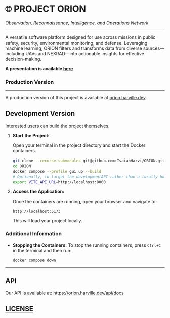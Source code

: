# <img src="src/app/static/globe.png" alt="" width="20"> PROJECT ORION

_Observation, Reconnaissance, Intelligence, and Operations Network_

---

A versatile software platform designed for use across missions in public safety, security, environmental monitoring, and defense. Leveraging machine learning, ORION filters and transforms data from diverse sources—including UAVs and NEXRAD—into actionable insights for effective decision-making.

**A presentation is available [here](docs/PROJECT_ORION.pdf)**

### <a>Production Version<a href = "https://orion.harville.dev/"></a>

---

A production version of this project is available at [orion.harville.dev](https://orion.harville.dev/).

## Development Version

Interested users can build the project themselves.

1. **Start the Project:**

    Open your terminal in the project directory and start the Docker containers.

    ```bash
    git clone --recurse-submodules git@github.com:IsaiahHarvi/ORION.git
    cd ORION
    docker compose --profile gui up --build
    # Optionally, to target the developmentAPI rather than a locally hosted API, open a devcontainer or export the following env vars.
    export VITE_API_URL=http://localhost:8000
    ```

2. **Access the Application:**

    Once the containers are running, open your browser and navigate to:

    ```
    http://localhost:5173
    ```

    This will load your project locally.

### Additional Information

-   **Stopping the Containers:**
    To stop the running containers, press `Ctrl+C` in the terminal and then run:

    ```bash
    docker compose down
    ```

----

## API
Our API is available at: https://orion.harville.dev/api/docs


## [LICENSE](./LICENSE)
